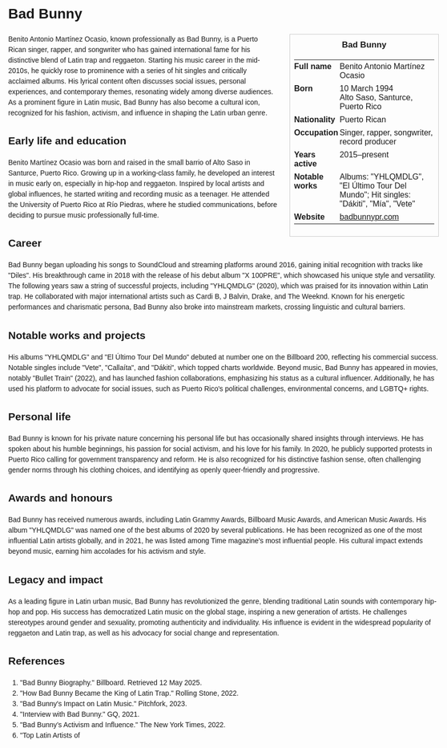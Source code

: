 <!DOCTYPE html>
<html>
<head>
  <title>Bad Bunny – Profile</title>
  <style>
    body { font-family: Arial, sans-serif; margin: 2rem auto; max-width: 960px; line-height: 1.5; }
    aside.infobox { float: right; width: 280px; margin: 0 0 1rem 1.5rem; border: 1px solid #ccc; padding: 0.5rem; font-size: 0.9rem; }
    aside.infobox h3 { text-align: center; margin-top: 0; }
    aside.infobox table { width: 100%; border-collapse: collapse; }
    aside.infobox td { padding: 0.25rem 0; vertical-align: top; }
    h1 { margin-top: 0; }
    footer.categories { font-size: 0.8rem; color: #555; border-top: 1px solid #ddd; padding-top: 0.5rem; margin-top: 2rem; }
  </style>
</head>
<body>
  <h1>Bad Bunny</h1>
  <aside class="infobox">
    <h3>Bad Bunny</h3>
    <table>
      <tr><td><strong>Full name</strong></td><td>Benito Antonio Martínez Ocasio</td></tr>
      <tr><td><strong>Born</strong></td><td>10 March 1994<br>Alto Saso, Santurce, Puerto Rico</td></tr>
      <tr><td><strong>Nationality</strong></td><td>Puerto Rican</td></tr>
      <tr><td><strong>Occupation</strong></td><td>Singer, rapper, songwriter, record producer</td></tr>
      <tr><td><strong>Years active</strong></td><td>2015–present</td></tr>
      <tr><td><strong>Notable works</strong></td><td>Albums: "YHLQMDLG", "El Último Tour Del Mundo"; Hit singles: "Dákiti", "Mía", "Vete"</td></tr>
      <tr><td><strong>Website</strong></td><td><a href="https://www.badbunnypr.com">badbunnypr.com</a></td></tr>
    </table>
  </aside>
  <p>Benito Antonio Martínez Ocasio, known professionally as Bad Bunny, is a Puerto Rican singer, rapper, and songwriter who has gained international fame for his distinctive blend of Latin trap and reggaeton. Starting his music career in the mid-2010s, he quickly rose to prominence with a series of hit singles and critically acclaimed albums. His lyrical content often discusses social issues, personal experiences, and contemporary themes, resonating widely among diverse audiences. As a prominent figure in Latin music, Bad Bunny has also become a cultural icon, recognized for his fashion, activism, and influence in shaping the Latin urban genre.</p>

  <h2>Early life and education</h2>
  <p>Benito Martínez Ocasio was born and raised in the small barrio of Alto Saso in Santurce, Puerto Rico. Growing up in a working-class family, he developed an interest in music early on, especially in hip-hop and reggaeton. Inspired by local artists and global influences, he started writing and recording music as a teenager. He attended the University of Puerto Rico at Río Piedras, where he studied communications, before deciding to pursue music professionally full-time.</p>

  <h2>Career</h2>
  <p>Bad Bunny began uploading his songs to SoundCloud and streaming platforms around 2016, gaining initial recognition with tracks like "Diles". His breakthrough came in 2018 with the release of his debut album "X 100PRE", which showcased his unique style and versatility. The following years saw a string of successful projects, including "YHLQMDLG" (2020), which was praised for its innovation within Latin trap. He collaborated with major international artists such as Cardi B, J Balvin, Drake, and The Weeknd. Known for his energetic performances and charismatic persona, Bad Bunny also broke into mainstream markets, crossing linguistic and cultural barriers.</p>

  <h2>Notable works and projects</h2>
  <p>His albums "YHLQMDLG" and "El Último Tour Del Mundo" debuted at number one on the Billboard 200, reflecting his commercial success. Notable singles include "Vete", "Callaíta", and "Dákiti", which topped charts worldwide. Beyond music, Bad Bunny has appeared in movies, notably "Bullet Train" (2022), and has launched fashion collaborations, emphasizing his status as a cultural influencer. Additionally, he has used his platform to advocate for social issues, such as Puerto Rico's political challenges, environmental concerns, and LGBTQ+ rights.</p>

  <h2>Personal life</h2>
  <p>Bad Bunny is known for his private nature concerning his personal life but has occasionally shared insights through interviews. He has spoken about his humble beginnings, his passion for social activism, and his love for his family. In 2020, he publicly supported protests in Puerto Rico calling for government transparency and reform. He is also recognized for his distinctive fashion sense, often challenging gender norms through his clothing choices, and identifying as openly queer-friendly and progressive.</p>

  <h2>Awards and honours</h2>
  <p>Bad Bunny has received numerous awards, including Latin Grammy Awards, Billboard Music Awards, and American Music Awards. His album "YHLQMDLG" was named one of the best albums of 2020 by several publications. He has been recognized as one of the most influential Latin artists globally, and in 2021, he was listed among Time magazine's most influential people. His cultural impact extends beyond music, earning him accolades for his activism and style.</p>

  <h2>Legacy and impact</h2>
  <p>As a leading figure in Latin urban music, Bad Bunny has revolutionized the genre, blending traditional Latin sounds with contemporary hip-hop and pop. His success has democratized Latin music on the global stage, inspiring a new generation of artists. He challenges stereotypes around gender and sexuality, promoting authenticity and individuality. His influence is evident in the widespread popularity of reggaeton and Latin trap, as well as his advocacy for social change and representation.</p>

  <h2>References</h2>
  <ol>
    <li>"Bad Bunny Biography." Billboard. Retrieved 12 May 2025.</li>
    <li>"How Bad Bunny Became the King of Latin Trap." Rolling Stone, 2022.</li>
    <li>"Bad Bunny's Impact on Latin Music." Pitchfork, 2023.</li>
    <li>"Interview with Bad Bunny." GQ, 2021.</li>
    <li>"Bad Bunny’s Activism and Influence." The New York Times, 2022.</li>
    <li>"Top Latin Artists of